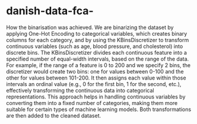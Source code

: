 # danish-data-fca-

How the binarisation was achieved.
We are binarizing the dataset by applying One-Hot Encoding to categorical variables, which creates binary columns for each category, and by using the KBinsDiscretizer to transform continuous variables (such as age, blood pressure, and cholesterol) into discrete bins. The KBinsDiscretizer divides each continuous feature into a specified number of equal-width intervals, based on the range of the data. For example, if the range of a feature is 0 to 200 and we specify 2 bins, the discretizer would create two bins: one for values between 0-100 and the other for values between 101-200. It then assigns each value within those intervals an ordinal value (e.g., 0 for the first bin, 1 for the second, etc.), effectively transforming the continuous data into categorical representations. This approach helps in handling continuous variables by converting them into a fixed number of categories, making them more suitable for certain types of machine learning models. Both transformations are then added to the cleaned dataset.
